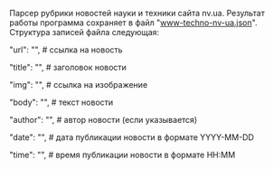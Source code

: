 Парсер рубрики новостей науки и техники сайта nv.ua. Результат работы программа сохраняет в файл "www-techno-nv-ua.json". Структура записей файла следующая:

"url": "",  # ссылка на новость

"title": "",  # заголовок новости

"img": "",  # ссылка на изображение

"body": "",  # текст новости

"author": "",  # автор новости (если указывается)

"date": "",  # дата публикации новости в формате YYYY-MM-DD

"time": "",  # время публикации новости в формате HH:MM
